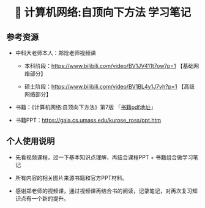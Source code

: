 <h1 align="center">📔 计算机网络:自顶向下方法 学习笔记</h1>

## 参考资源

- 中科大老师本人：郑烇老师视频课
    - 本科阶段：https://www.bilibili.com/video/BV1JV411t7ow?p=1 【基础网络部分】

    - 硕士阶段：https://www.bilibili.com/video/BV1BL4y1J7vh?p=1 【高级网络部分】

- 书籍：《计算机网络:自顶向下方法》第7版 「[书籍pdf地址](https://www.ucg.ac.me/skladiste/blog_44233/objava_64433/fajlovi/Computer%20Networking%20_%20A%20Top%20Down%20Approach,%207th,%20converted.pdf)」

- 书籍PPT：https://gaia.cs.umass.edu/kurose_ross/ppt.htm

## 个人使用说明
- 先看视频课程，过一下基本知识点理解，再结合课程PPT + 书籍组合做学习笔记

- 所有内容的相关图片来源书籍和官方PPT材料。

- 感谢郑老师的视频课，通过视频课再结合书的阅读，记录笔记，对再次复习知识点有一个新的提升。